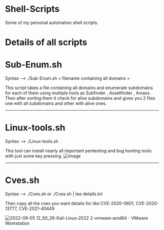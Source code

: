 # Shell-Scripts
Some of my personal automation shell scripts.

# Details of all scripts
# Sub-Enum.sh 
Syntax --> 
./Sub-Enum.sh < filename containing all domains > <Target-name>
  
  This script takes a file containing all domains and enumerate subdomains for each of them using multiple tools as Subfinder , Assetfinder , Amass. Then after sorting them it check for alive subdomains and gives you 2 files one with all subdomains and other with alive ones.
  
----------------------------------------------------------------------------------------
# Linux-tools.sh
  Syntax --> 
./Linux-tools.sh  
  
 This tool can install nearly all important pentesting and bug hunting tools with just some key pressing.
 ![image](https://user-images.githubusercontent.com/109458091/216826929-83b93597-2b02-431e-9023-15495926762f.png)

----------------------------------------------------------------------------------------
# Cves.sh  
Syntax --> 
./Cves.sh  or ./Cves.sh | tee details.txt

 Then copy all the cves you want details for like CVE-2020-0601, CVE-2020-13777, CVE-2021-40449

![2022-09-05 12_50_26-Kali-Linux-2022 2-vmware-amd64 - VMware Workstation](https://user-images.githubusercontent.com/109458091/190091946-e468b382-c713-46fa-a9f5-3af49bf5975f.png)

